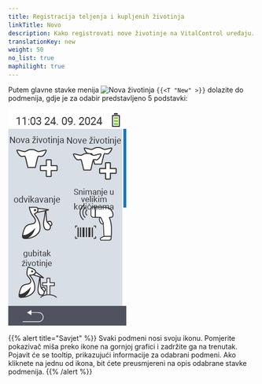 ```yaml
---
title: Registracija teljenja i kupljenih životinja
linkTitle: Novo
description: Kako registrovati nove životinje na VitalControl uređaju.
translationKey: new
weight: 50
no_list: true
maphilight: true
---
```

Putem glavne stavke menija <img src="/icons/main/new-animal.svg" width="35" align="bottom" alt="Nova životinja" /> `{{<T "New" >}}` dolazite do podmenija, gdje je za odabir predstavljeno 5 podstavki:

<img src="images/neuen.png" alt="VitalControl Novo" title="Novo" usemap="#workmap" class="maphilight" />

<map name="workmap">
  <area shape="rect" coords="3,40,116,160" alt="Nova životinja" title="Kako registrovati novu životinju koristeći VitalControl uređaj&#10;Klik mišem: otvori dokumentaciju" href="/bs/docs/new/animal/">
  <area shape="rect" coords="3,160,116,280" alt="Teljenje" title="Kako registrovati novo teljenje koristeći VitalControl uređaj&#10;Klik mišem: otvori dokumentaciju" href="/bs/docs/new/calving/">
  <area shape="rect" coords="3,280,116,399" alt="Gubitak životinje" title="Kako registrovati gubitak životinje koristeći VitalControl uređaj&#10;Klik mišem: otvori dokumentaciju" href="/bs/docs/new/animal-loss/">

  <area shape="rect" coords="116,40,230,160" alt="Nove životinje" title="Kako kreirati više novih životinja na VitalControl uređaju koristeći jednu akciju&#10;Klik mišem: otvori dokumentaciju" href="/bs/docs/new/animals/">
  <area shape="rect" coords="116,160,230,280" alt="Masovno snimanje" title="Koristite skener bar koda za snimanje različitih životinja&#10;Klik mišem: otvori dokumentaciju" href="/bs/docs/new/bulk-recording/">

  <area shape="rect" coords="1,401,100,439" alt="Nazad" title="Vratite se jedan nivo unazad&#10;Klik mišem: na dokumentaciju" href="/bs/docs/menu/mainmenu/">
</map>

{{% alert title="Savjet" %}}
Svaki podmeni nosi svoju ikonu. Pomjerite pokazivač miša preko ikone na gornjoj grafici i zadržite ga na trenutak. Pojavit će se tooltip, prikazujući informacije za odabrani podmeni. Ako kliknete na jednu od ikona, bit ćete preusmjereni na opis odabrane stavke podmenija.
{{% /alert %}}


